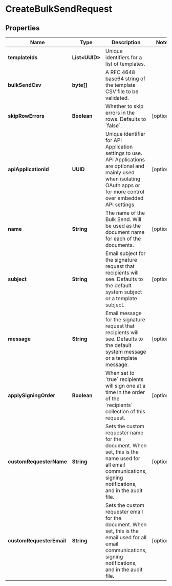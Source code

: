 

# CreateBulkSendRequest


## Properties

| Name | Type | Description | Notes |
|------------ | ------------- | ------------- | -------------|
|**templateIds** | **List&lt;UUID&gt;** | Unique identifiers for a list of templates. |  |
|**bulkSendCsv** | **byte[]** | A RFC 4648 base64 string of the template CSV file to be validated. |  |
|**skipRowErrors** | **Boolean** | Whether to skip errors in the rows. Defaults to &#x60;false&#x60;. |  [optional] |
|**apiApplicationId** | **UUID** | Unique identifier for API Application settings to use. API Applications are optional and mainly used when isolating OAuth apps or for more control over embedded API settings |  [optional] |
|**name** | **String** | The name of the Bulk Send. Will be used as the document name for each of the documents. |  [optional] |
|**subject** | **String** | Email subject for the signature request that recipients will see. Defaults to the default system subject or a template subject. |  [optional] |
|**message** | **String** | Email message for the signature request that recipients will see. Defaults to the default system message or a template message. |  [optional] |
|**applySigningOrder** | **Boolean** | When set to &#x60;true&#x60; recipients will sign one at a time in the order of the &#x60;recipients&#x60; collection of this request. |  [optional] |
|**customRequesterName** | **String** | Sets the custom requester name for the document. When set, this is the name used for all email communications, signing notifications, and in the audit file. |  [optional] |
|**customRequesterEmail** | **String** | Sets the custom requester email for the document. When set, this is the email used for all email communications, signing notifications, and in the audit file. |  [optional] |




